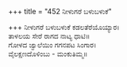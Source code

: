 +++
title = "452 ನೀಳುಗರೆ ಬಳುಬಳುಕೆ"

+++
ನೀಳುಗರೆ ಬಳುಬಳುಕೆ ಕಡಲತೆರೆಯೊಯ್ಯಾರ।  
ತಾಳಲಯ ಸೇರೆ ರಾಗದ ನಾಟ್ಯ ಧಾಟಿ॥  
ಗೋಳದ ಜ್ವಾಲೆಯಿಂ ಗಗನಪಟ ಸಿಂಗಾರ।  
ವೈಲಕ್ಷಣದೊಳಿಂಬು - ಮಂಕುತಿಮ್ಮ॥  

